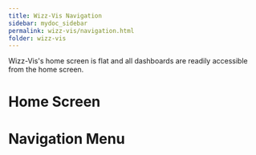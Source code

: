 ```yaml
---
title: Wizz-Vis Navigation
sidebar: mydoc_sidebar
permalink: wizz-vis/navigation.html
folder: wizz-vis
---
```


Wizz-Vis's home screen is flat and all dashboards are readily accessible from the home screen.

# Home Screen

# Navigation Menu
